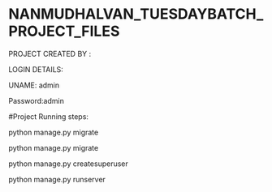 # NANMUDHALVAN_TUESDAYBATCH_PROJECT_FILES

PROJECT CREATED BY : 



LOGIN DETAILS:


UNAME: admin


Password:admin




#Project Running steps:

python manage.py migrate

python manage.py migrate

python manage.py createsuperuser

python manage.py runserver
